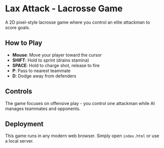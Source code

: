 # Lax Attack - Lacrosse Game

A 2D pixel-style lacrosse game where you control an elite attackman to score goals.

## How to Play
- **Mouse**: Move your player toward the cursor
- **SHIFT**: Hold to sprint (drains stamina)
- **SPACE**: Hold to charge shot, release to fire
- **P**: Pass to nearest teammate
- **D**: Dodge away from defenders

## Controls
The game focuses on offensive play - you control one attackman while AI manages teammates and opponents.

## Deployment
This game runs in any modern web browser. Simply open `index.html` or use a local server.
